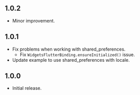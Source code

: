 ## 1.0.2

- Minor improvement.

## 1.0.1

- Fix problems when working with shared_preferences.
  - Fix `WidgetsFlutterBinding.ensureInitialized()` issue.
- Update example to use shared_preferences with locale.

## 1.0.0

- Initial release.
